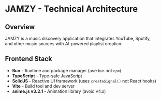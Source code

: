 # JAMZY - Technical Architecture

## Overview
JAMZY is a music discovery application that integrates YouTube, Spotify, and other music sources with AI-powered playlist creation.

## Frontend Stack
- **Bun** - Runtime and package manager (use `bun` not `npm`)
- **TypeScript** - Type-safe JavaScript
- **SolidJS** - Reactive UI framework (uses `createSignal()` not React hooks)
- **Vite** - Build tool and dev server
- **anime.js v3.2.1** - Animation library (avoid v4.x)
